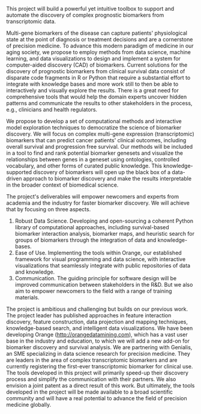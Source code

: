 This project will build a powerful yet intuitive toolbox to support and automate the discovery of complex prognostic biomarkers from transcriptomic data. 

Multi-gene biomarkers of the disease can capture patients' physiological state at the point of diagnosis or treatment decisions and are a cornerstone of precision medicine. To advance this modern paradigm of medicine in our aging society, we propose to employ methods from data science, machine learning, and data visualizations to design and implement a system for computer-aided discovery (CAD) of biomarkers. Current solutions for the discovery of prognostic biomarkers from clinical survival data consist of disparate code fragments in R or Python that require a substantial effort to integrate with knowledge bases and more work still to then be able to interactively and visually explore the results. There is a great need for comprehensive tools that would help the domain experts uncover hidden patterns and communicate the results to other stakeholders in the process, e.g., clinicians and health regulators.

We propose to develop a set of computational methods and interactive model exploration techniques to democratize the science of biomarker discovery. We will focus on complex multi-gene expression (transcriptomic) biomarkers that can predict cancer patients' clinical outcomes, including overall survival and progression free survival. Our methods will be included in a tool to find and rank potential biomarker genesets and visualize the relationships between genes in a geneset using ontologies, controlled vocabulary, and other forms of curated public knowledge. This knowledge-supported discovery of biomarkers will open up the black box of a data-driven approach to biomarker discovery and make the results interpretable in the broader context of biomedical science. 

The project's deliverables will empower newcomers and experts from academia and the industry for faster biomarker discovery. We will achieve that by focusing on three aspects. 
1. Robust Data Science. Developing and open-sourcing a coherent Python library of computational approaches, including survival-based biomarker interaction analysis, biomarker maps, and heuristic search for groups of biomarkers through the integration of data and knowledge-bases.
2. Ease of Use. Implementing the tools within Orange, our established framework for visual programming and data science, with interactive visualizations that seamlessly integrate with public repositories of data and knowledge.
3. Communication. The guiding principle for software design will be improved communication between stakeholders in the R&D. But we also aim to empower newcomers to the field with a range of training materials. 

The project is ambitious and challenging but builds on our previous work. The project leader has published approaches in feature interaction discovery, feature construction, data projection and mapping techniques, knowledge-based search, and intelligent data visualizations. We have been developing Orange (http://orangedatamining.com), which has a vast user base in the industry and education, to which we will add a new add-on for biomarker discovery and survival analysis. We are partnering with Genialis, an SME specializing in data science research for precision medicine. They are leaders in the area of complex transcriptomic biomarkers and are currently registering the first-ever transcriptomic biomarker for clinical use. The tools developed in this project will primarily speed-up their discovery process and simplify the communication with their partners. We also envision a joint patent as a direct result of this work. But ultimately, the tools developed in the project will be made available to a broad scientific community and will have a real potential to advance the field of precision medicine globally.